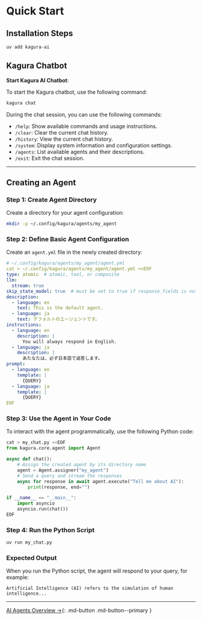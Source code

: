 # Quick Start

## Installation Steps

```bash
uv add kagura-ai
```

## Kagura Chatbot

**Start Kagura AI Chatbot**:

To start the Kagura chatbot, use the following command:

```bash
kagura chat
```

During the chat session, you can use the following commands:

- `/help`: Show available commands and usage instructions.
- `/clear`: Clear the current chat history.
- `/history`: View the current chat history.
- `/system`: Display system information and configuration settings.
- `/agents`: List available agents and their descriptions.
- `/exit`: Exit the chat session.

---

## Creating an Agent

### Step 1: Create Agent Directory

Create a directory for your agent configuration:
```bash
mkdir -p ~/.config/kagura/agents/my_agent
```

### Step 2: Define Basic Agent Configuration

Create an `agent.yml` file in the newly created directory:
```yaml
# ~/.config/kagura/agents/my_agent/agent.yml
cat > ~/.config/kagura/agents/my_agent/agent.yml <<EOF
type: atomic  # atomic, tool, or composite
llm:
  stream: true
skip_state_model: true  # must be set to true if response_fields is not defined or there is no state_model.yml
description:
  - language: en
    text: This is the default agent.
  - language: ja
    text: デフォルトのエージェントです。
instructions:
  - language: en
    description: |
      You will always respond in English.
  - language: ja
    description: |
      あたなたは、必ず日本語で返答します。
prompt:
  - language: en
    template: |
      {QUERY}
  - language: ja
    template: |
      {QUERY}
EOF
```

### Step 3: Use the Agent in Your Code

To interact with the agent programmatically, use the following Python code:

```python
cat > my_chat.py <<EOF
from kagura.core.agent import Agent

async def chat():
    # Assign the created agent by its directory name
    agent = Agent.assigner("my_agent")
    # Send a query and stream the responses
    async for response in await agent.execute("Tell me about AI"):
        print(response, end="")

if __name__ == "__main__":
    import asyncio
    asyncio.run(chat())
EOF
```

### Step 4: Run the Python Script

```bash
uv run my_chat.py
```

### Expected Output

When you run the Python script, the agent will respond to your query, for example:
```plaintext
Artificial Intelligence (AI) refers to the simulation of human intelligence...
```

---

[AI Agents Overview →](agents/overview.md){: .md-button .md-button--primary }

